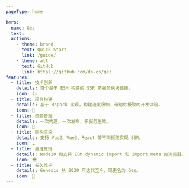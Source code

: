 ```yaml
---
pageType: home

hero:
  name: Gez
  text: 
  actions:
    - theme: brand
      text: Quick Start
      link: /guide/
    - theme: alt
      text: GitHub
      link: https://github.com/dp-os/gez
features:
  - title: 技术创新
    details: 首个基于 ESM 构建的 SSR 多服务模块链接。
    icon: 👍
  - title: 项目构建
    details: 基于 Rspack 实现，构建速度极快，带给你极致的开发体验。
    icon: 🚀
  - title: 依赖管理
    details: 一次构建，一次发布，多服务生效。
    icon: 🎯
  - title: 同构渲染
    details: 支持 Vue2、Vue3、React 等不同框架实现 SSR。
    icon: ☁️
  - title: 基准支持
    details: Node20 和支持 ESM dynamic import 和 import.meta 的浏览器。
    icon: 😎
  - title: 长久维护
    details: Genesis 从 2020 年迭代至今，现更名为 Gez。
    icon: 👏
---
```

